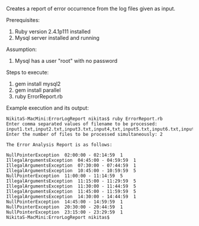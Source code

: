 Creates a report of error occurrence  from the log files given as input.

Prerequisites:

1. Ruby version 2.4.1p111 installed
2. Mysql server installed and running

Assumption:

1. Mysql has a user "root" with no password

Steps to execute:

1. gem install mysql2
2. gem install parallel
3. ruby ErrorReport.rb

Example execution and its output:

    NikitaS-MacMini:ErrorLogReport nikitas$ ruby ErrorReport.rb 
    Enter comma separated values of filename to be processed: input1.txt,input2.txt,input3.txt,input4,txt,input5.txt,input6.txt,input7.txt
    Enter the number of files to be processed simultaneously: 2

    The Error Analysis Report is as follows:

    NullPointerException  02:00:00 - 02:14:59  1
    IllegalArgumentsException  04:45:00 - 04:59:59  1
    IllegalArgumentsException  07:30:00 - 07:44:59  1
    IllegalArgumentsException  10:45:00 - 10:59:59  5
    NullPointerException  11:00:00 - 11:14:59  5
    IllegalArgumentsException  11:15:00 - 11:29:59  5
    IllegalArgumentsException  11:30:00 - 11:44:59  5
    IllegalArgumentsException  11:45:00 - 11:59:59  5
    IllegalArgumentsException  14:30:00 - 14:44:59  1
    NullPointerException  14:45:00 - 14:59:59  1
    NullPointerException  20:30:00 - 20:44:59  1
    NullPointerException  23:15:00 - 23:29:59  1
    NikitaS-MacMini:ErrorLogReport nikitas$ 

